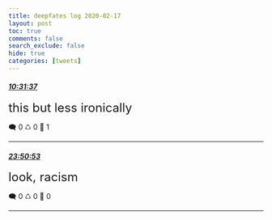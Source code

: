```yaml
---
title: deepfates log 2020-02-17
layout: post
toc: true
comments: false
search_exclude: false
hide: true
categories: [tweets]
---
```



#### <a href = "https://twitter.com/deepfates/status/1229458393170989057">*10:31:37*</a>

<font size="5">this but less ironically</font>



🗨️ 0 ♺ 0 🤍  1   

---
    
#### <a href = "https://twitter.com/deepfates/status/1229659534295068672">*23:50:53*</a>

<font size="5">look, racism</font>



🗨️ 0 ♺ 0 🤍  0   

---
    
            

